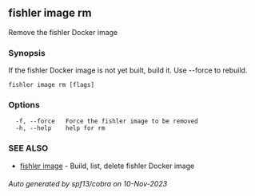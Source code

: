 ## fishler image rm

Remove the fishler Docker image

### Synopsis

If the fishler Docker image is not yet built, build it. Use --force to rebuild.

```
fishler image rm [flags]
```

### Options

```
  -f, --force   Force the fishler image to be removed
  -h, --help    help for rm
```

### SEE ALSO

* [fishler image](fishler_image.md)	 - Build, list, delete fishler Docker image

###### Auto generated by spf13/cobra on 10-Nov-2023

